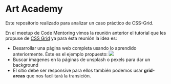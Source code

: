 # Art Academy

Este repositorio realizado para analizar un caso práctico de CSS-Grid.

En el meetup de Code Mentoring vimos la reunión anterior el tutorial que les propuse de [CSS Grid](https://scrimba.com/g/gR8PTE) ya para ésta reunión la idea es:
- Desarrollar una página web completa usando lo aprendido anteriormente. Éste es el ejemplo propuesto:
![]("https://i.ibb.co/FH0ZygJ/cssgrid-cristianorozco.jpg")
- Buscar imagenes en la páginas de unsplash o pexels para dar un background
- El sitio debe ser responsive para ellos también podemos usar **grid-areas** que nos facilitará la transición.

